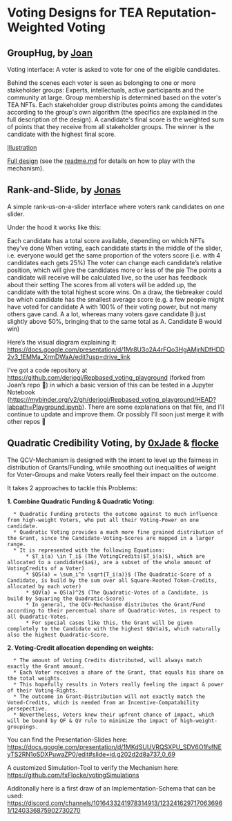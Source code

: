 # Voting Designs for TEA Reputation-Weighted Voting

## GroupHug, by [Joan](https://github.com/joanbp-dk)

Voting interface: A voter is asked to vote for one of the eligible candidates.

Behind the scenes each voter is seen as belonging to one or more stakeholder groups: Experts, intellectuals, active participants and the community at large. Group membership is determined based on the voter's TEA NFTs. Each stakeholder group distributes points among the candidates according to the group's own algorithm (the specifics are explained in the full description of the design). A candidate's final score is the weighted sum of points that they receive from all stakeholder groups. The winner is the candidate with the highest final score.

[Illustration](https://github.com/joanbp-dk/Repbased_voting_playground/blob/main/Voting.pdf)

[Full design](https://github.com/joanbp-dk/Repbased_voting_playground) (see the [readme.md](https://github.com/joanbp-dk/Repbased_voting_playground/blob/main/README.md) for details on how to play with the mechanism).

## Rank-and-Slide, by [Jonas](https://github.com/derjogi/)
A simple rank-us-on-a-slider interface where voters rank candidates on one slider.

Under the hood it works like this:

Each candidate has a total score available, depending on which NFTs they’ve done
When voting, each candidate starts in the middle of the slider, i.e. everyone would get the same proportion of the voters score (i.e. with 4 candidates each gets 25%)
The voter can change each candidate’s relative position, which will give the candidates more or less of the pie
The points a candidate will receive will be calculated live, so the user has feedback about their setting
The scores from all voters will be added up, the candidate with the total highest score wins.
On a draw, the tiebreaker could be which candidate has the smallest average score (e.g. a few people might have voted for candidate A with 100% of their voting power, but not many others gave cand. A a lot, whereas many voters gave candidate B just slightly above 50%, bringing that to the same total as A. Candidate B would win)

Here’s the visual diagram explaining it: https://docs.google.com/presentation/d/1Mr8U3o2A4rFQo3HgAMjrNDfHDD2v3_1EMMa_XrmDWaA/edit?usp=drive_link

I’ve got a code repository at https://github.com/derjogi/Repbased_voting_playground (forked from Joan’s repo 🙇) in which a basic version of this can be tested in a Jupyter Notebook (https://mybinder.org/v2/gh/derjogi/Repbased_voting_playground/HEAD?labpath=Playground.ipynb). There are some explanations on that file, and I’ll continue to update and improve them. Or possibly I’ll soon just merge it with other repos 🤷 

## Quadratic Credibility Voting, by [0xJade](https://github.com/0xJade) & [flocke](https://github.com/fxFlocke)

The QCV-Mechanism is designed with the intent to level up the fairness in distribution of Grants/Funding, 
while smoothing out inequalities of weight for Voter-Groups and make Voters really feel their impact on the outcome. 

It takes 2 approaches to tackle this Problems:

   **1. Combine Quadratic Funding & Quadratic Voting:**
   
      * Quadratic Funding protects the outcome against to much influence from high-weight Voters, who put all their Voting-Power on one candidate.
      * Quadratic Voting provides a much more fine grained distribution of the Grant, since the Candidate-Voting-Scores are mapped in a larger range.
      * It is represented with the following Equations:
          * $T_i(a) \in T_i$ (The VotingCredits($T_i(a)$), which are allocated to a candidate($a$), are a subset of the whole amount of VotingCredits of a Voter)
          * $QS(a) = \sum_i^n \sqrt{T_i(a)}$ (The Quadratic-Score of a Candidate, is build by the sum over all Square-Rooted Token-Credits, allocated by each voter)
          * $QV(a) = QS(a)^2$ (The Quadratic-Votes of a Candidate, is build by Squaring the Quadratic-Score)
          * In general, the QCV-Mechanism distributes the Grant/Fund according to their percentual share of Quadratic-Votes, in respect to all Quadratic-Votes.
          * For special cases like this, the Grant will be given completely to the Candidate with the highest $QV(a)$, which naturally also the highest Quadratic-Score. 

  **2. Voting-Credit allocation depending on weights:**
  
      * The amount of Voting Credits distributed, will always match exactly the Grant amount.
      * Each Voter receives a share of the Grant, that equals his share on the total weights.
      * This hopefully results in Voters really feeling the impact & power of their Voting-Rights.
      * The outcome in Grant-Distribution will not exactly match the Voted-Credits, which is needed from an Incentive-Compatability persepective.
      * Nevertheless, Voters know their upfront chance of impact, which will be bound by QF & QV rule to minimize the impact of high-weight-groupings.

      

You can find the Presentation-Slides here: https://docs.google.com/presentation/d/1MKdSUUVRQSXPU_SDV6O1fsfNEyTS2RN1oSDXPuwaZP0/edit#slide=id.g202d2d8a737_0_69

A customized Simulation-Tool to verify the Mechanism here: https://github.com/fxFlocke/votingSimulations

Additonally here is a first draw of an Implementation-Schema that can be used: https://discord.com/channels/1016433241978314913/1232416297170636961/1240336875902730270
